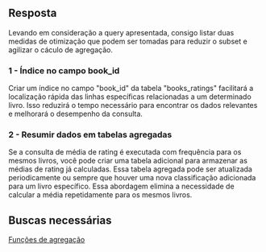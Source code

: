 ## Resposta
Levando em consideração a query apresentada, consigo listar duas medidas de otimização que podem ser tomadas para reduzir o subset e agilizar o cáculo de agregação.

### 1 - Índice no campo book_id
 Criar um índice no campo "book_id" da tabela "books_ratings" facilitará a localização rápida das linhas específicas relacionadas a um determinado livro. Isso reduzirá o tempo necessário para encontrar os dados relevantes e melhorará o desempenho da consulta.

 ### 2 - Resumir dados em tabelas agregadas
 Se a consulta de média de rating é executada com frequência para os mesmos livros, você pode criar uma tabela adicional para armazenar as médias de rating já calculadas. Essa tabela agregada pode ser atualizada periodicamente ou sempre que houver uma nova classificação adicionada para um livro específico. Essa abordagem elimina a necessidade de calcular a média repetidamente para os mesmos livros.

## Buscas necessárias
 [Funções de agregação](https://www.devmedia.com.br/sql-funcoes-de-agregacao/38463)